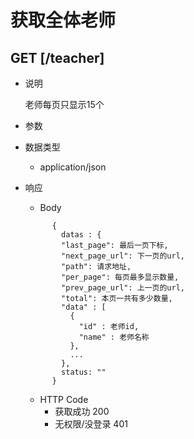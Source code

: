 # 获取全体老师

## GET [/teacher]
+ 说明

  老师每页只显示15个

+ 参数


+ 数据类型
  + application/json

+ 响应
  + Body
  ```
        {
          datas : {
          "last_page": 最后一页下标,
          "next_page_url": 下一页的url,
          "path": 请求地址,
          "per_page": 每页最多显示数量,
          "prev_page_url": 上一页的url,
          "total": 本页一共有多少数量,
          "data" : [
            {
              "id" : 老师id,
              "name" : 老师名称
            },
            ...
          },
          status: ""
        }
  ```
  + HTTP Code
    + 获取成功 200
    + 无权限/没登录 401
